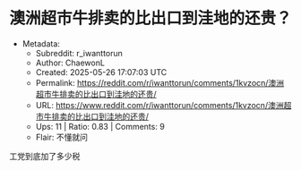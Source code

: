 # 澳洲超市牛排卖的比出口到洼地的还贵？

- Metadata:
  - Subreddit: r_iwanttorun
  - Author: ChaewonL
  - Created: 2025-05-26 17:07:03 UTC
  - Permalink: https://reddit.com/r/iwanttorun/comments/1kvzocn/澳洲超市牛排卖的比出口到洼地的还贵/
  - URL: https://www.reddit.com/r/iwanttorun/comments/1kvzocn/澳洲超市牛排卖的比出口到洼地的还贵/
  - Ups: 11 | Ratio: 0.83 | Comments: 9
  - Flair: 不懂就问


工党到底加了多少税

